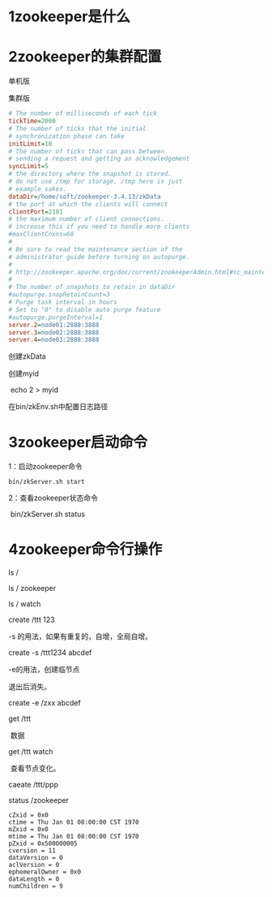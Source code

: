# 1zookeeper是什么

# 2zookeeper的集群配置

单机版

集群版

```cfg
# The number of milliseconds of each tick
tickTime=2000
# The number of ticks that the initial 
# synchronization phase can take
initLimit=10
# The number of ticks that can pass between 
# sending a request and getting an acknowledgement
syncLimit=5
# the directory where the snapshot is stored.
# do not use /tmp for storage, /tmp here is just 
# example sakes.
dataDir=/home/soft/zookeeper-3.4.13/zkData
# the port at which the clients will connect
clientPort=2181
# the maximum number of client connections.
# increase this if you need to handle more clients
#maxClientCnxns=60
#
# Be sure to read the maintenance section of the 
# administrator guide before turning on autopurge.
#
# http://zookeeper.apache.org/doc/current/zookeeperAdmin.html#sc_maintenance
#
# The number of snapshots to retain in dataDir
#autopurge.snapRetainCount=3
# Purge task interval in hours
# Set to "0" to disable auto purge feature
#autopurge.purgeInterval=1
server.2=node01:2888:3888
server.3=node02:2888:3888
server.4=node03:2888:3888
```

创建zkData 

创建myid

​	echo 2 > myid

在bin/zkEnv.sh中配置日志路径



# 3zookeeper启动命令

1：启动zookeeper命令

 	bin/zkServer.sh start

2：查看zookeeper状态命令	

​	 bin/zkServer.sh status

# 4zookeeper命令行操作

ls  /

ls / zookeeper

ls / watch  

create /ttt 123

-s 的用法，如果有重复的，自增，全局自增。

create  -s /ttt1234 abcdef

-e的用法，创建临节点

退出后消失。

create  -e /zxx abcdef



get /ttt

​	数据

get /ttt watch

​	查看节点变化。

caeate /ttt/ppp



status /zookeeper

```
cZxid = 0x0
ctime = Thu Jan 01 08:00:00 CST 1970
mZxid = 0x0
mtime = Thu Jan 01 08:00:00 CST 1970
pZxid = 0x500000005
cversion = 11
dataVersion = 0
aclVersion = 0
ephemeralOwner = 0x0
dataLength = 0
numChildren = 9
```

​	






















